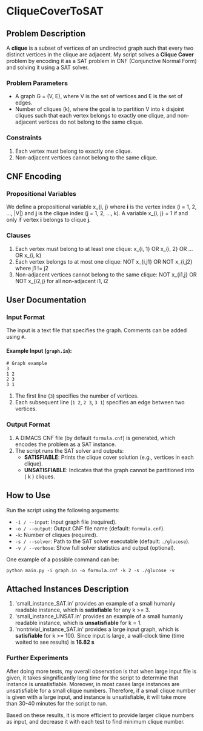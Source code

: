 # CliqueCoverToSAT

## **Problem Description**
A **clique** is a subset of vertices of an undirected graph such that every two distinct vertices in the clique are adjacent. My script solves a **Clique Cover** problem by encoding it as a SAT problem in CNF (Conjunctive Normal Form) and solving it using a SAT solver.
### **Problem Parameters**
- A graph G = (V, E), where V is the set of vertices and E is the set of edges.
- Number of cliques (k), where the goal is to partition V into k disjoint cliques such that each vertex belongs to exactly one clique, and non-adjacent vertices do not belong to the same clique.
### **Constraints**
1. Each vertex must belong to exactly one clique.
2. Non-adjacent vertices cannot belong to the same clique.

## **CNF Encoding**
### **Propositional Variables**
We define a propositional variable x_{i, j} where **i** is the vertex index (i = 1, 2, ..., |V|) and **j** is the clique index (j = 1, 2, ..., k). 
A variable x_{i, j} = 1 if and only if vertex **i** belongs to clique **j**. 
### **Clauses**
1. Each vertex must belong to at least one clique: x_{i, 1} OR x_{i, 2} OR ... OR x_{i, k}
2. Each vertex belongs to at most one clique: NOT x_{i,j1} OR NOT x_{i,j2} where j1 != j2
3. Non-adjacent vertices cannot belong to the same clique: NOT x_{i1,j} OR NOT x_{i2,j} for all non-adjacent i1, i2

## **User Documentation**
### **Input Format**
The input is a text file that specifies the graph. Comments can be added using `#`.
#### Example Input (`graph.in`):
```
# Graph example
3
1 2
2 3
3 1
```

1. The first line (`3`) specifies the number of vertices.
2. Each subsequent line (`1 2`, `2 3`, `3 1`) specifies an edge between two vertices.
### **Output Format**
1. A DIMACS CNF file (by default `formula.cnf`) is generated, which encodes the problem as a SAT instance.
2. The script runs the SAT solver and outputs:
   - **SATISFIABLE**: Prints the clique cover solution (e.g., vertices in each clique).
   - **UNSATISFIABLE**: Indicates that the graph cannot be partitioned into \( k \) cliques.

## **How to Use**
Run the script using the following arguments:
- `-i / --input`: Input graph file (required).
- `-o / --output`: Output CNF file name (default: `formula.cnf`).
- `-k`: Number of cliques (required).
- `-s / --solver`: Path to the SAT solver executable (default: `./glucose`).
- `-v / --verbose`: Show full solver statistics and output (optional).
  
One example of a possible command can be:

`python main.py -i graph.in -o formula.cnf -k 2 -s ./glucose -v`

## **Attached Instances Description**
1. 'small_instance_SAT.in' provides an example of a small humanly readable instance, which is **satisfiable** for any k >= 3.
2. 'small_instance_UNSAT.in' provides an example of a small humanly readable instance, which is **unsatisfiable** for k = 1.
3. 'nontrivial_instance_SAT.in' provides a large input graph, which is **satisfiable** for k >= 100. Since input is large, a wall-clock time (time waited to see results) is **16.82 s**

### **Further Experiments**
After doing more tests, my overall observation is that when large input file is given, it takes singnificantly long time for the script to determine that instance is unsatisfiable. Moreover, in most cases large instances are unsatisfiable for a small clique numbers. Therefore, if a small clique number is given with a large input, and instance is unsatisfiable, it will take more than 30-40 minutes for the script to run.

Based on these results, it is more efficient to provide larger clique numbers as input, and decrease it with each test to find minimum clique number. 

